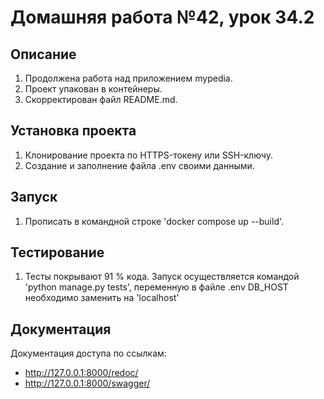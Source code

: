 # Домашняя работа №42, урок 34.2

## Описание

1. Продолжена работа над приложением mypedia.
2. Проект упакован в контейнеры.
3. Скорректирован файл README.md.

## Установка проекта

1. Клонирование проекта по HTTPS-токену или SSH-ключу.
2. Создание и заполнение файла .env своими данными.

## Запуск

1. Прописать в командной строке 'docker compose up --build'.

## Тестирование

1. Тесты покрывают 91 % кода. Запуск осуществляется командой 'python manage.py tests', переменную в файле .env DB_HOST
   необходимо заменить на 'localhost'

## Документация

Документация доступа по ссылкам:

* http://127.0.0.1:8000/redoc/
* http://127.0.0.1:8000/swagger/